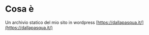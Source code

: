 # Cosa è

Un archivio statico del mio sito in wordpress [https://dallapasqua.it/](https://dallapasqua.it/)
